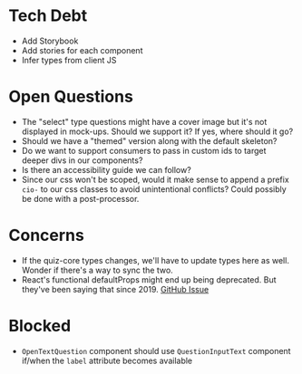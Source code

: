 # Tech Debt

* Add Storybook
* Add stories for each component
* Infer types from client JS


# Open Questions

* The "select" type questions might have a cover image but it's not displayed in mock-ups. Should we support it? If yes, where should it go?
* Should we have a "themed" version along with the default skeleton?
* Do we want to support consumers to pass in custom ids to target deeper divs in our components?
* Is there an accessibility guide we can follow?
* Since our css won't be scoped, would it make sense to append a prefix `cio-` to our css classes to avoid unintentional conflicts? Could possibly be done with a post-processor.

# Concerns
* If the quiz-core types changes, we'll have to update types here as well. Wonder if there's a way to sync the two.
* React's functional defaultProps might end up being deprecated. But they've been saying that since 2019. [GitHub Issue](https://github.com/facebook/react/pull/16210)

# Blocked
* `OpenTextQuestion` component should use `QuestionInputText` component if/when the `label` attribute becomes available
